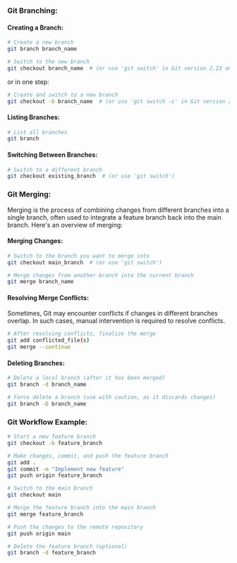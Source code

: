 ### Git Branching:
#### Creating a Branch:

```bash
# Create a new branch
git branch branch_name

# Switch to the new branch
git checkout branch_name  # (or use 'git switch' in Git version 2.23 and later)
```

or in one step:

```bash
# Create and switch to a new branch
git checkout -b branch_name  # (or use 'git switch -c' in Git version 2.23 and later)
```

#### Listing Branches:

```bash
# List all branches
git branch
```

#### Switching Between Branches:

```bash
# Switch to a different branch
git checkout existing_branch  # (or use 'git switch')
```

### Git Merging:

Merging is the process of combining changes from different branches into a single branch, often used to integrate a feature branch back into the main branch. Here's an overview of merging:

#### Merging Changes:

```bash
# Switch to the branch you want to merge into
git checkout main_branch  # (or use 'git switch')

# Merge changes from another branch into the current branch
git merge branch_name
```

#### Resolving Merge Conflicts:

Sometimes, Git may encounter conflicts if changes in different branches overlap. In such cases, manual intervention is required to resolve conflicts.

```bash
# After resolving conflicts, finalize the merge
git add conflicted_file(s)
git merge --continue
```

#### Deleting Branches:

```bash
# Delete a local branch (after it has been merged)
git branch -d branch_name

# Force delete a branch (use with caution, as it discards changes)
git branch -D branch_name
```

### Git Workflow Example:

```bash
# Start a new feature branch
git checkout -b feature_branch

# Make changes, commit, and push the feature branch
git add .
git commit -m "Implement new feature"
git push origin feature_branch

# Switch to the main branch
git checkout main

# Merge the feature branch into the main branch
git merge feature_branch

# Push the changes to the remote repository
git push origin main

# Delete the feature branch (optional)
git branch -d feature_branch
```
